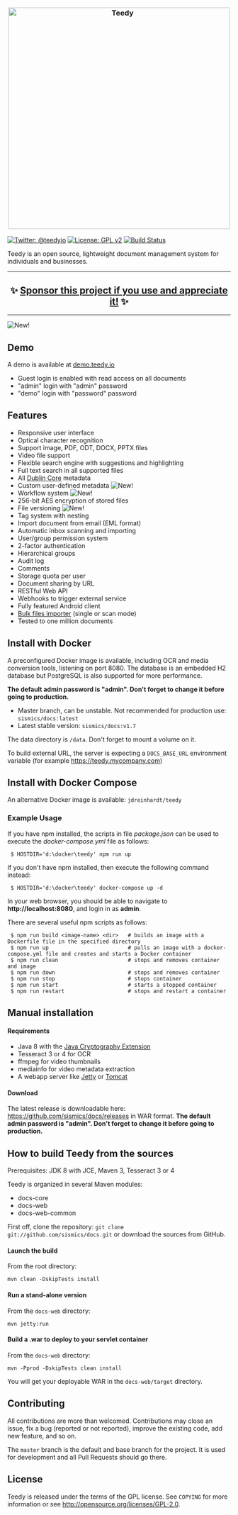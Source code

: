 <h3 align="center">
  <img src="https://teedy.io/img/github-title.png" alt="Teedy" width=500 />
</h3>

[![Twitter: @teedyio](https://img.shields.io/badge/contact-@teedyio-blue.svg?style=flat)](https://twitter.com/teedyio)
[![License: GPL v2](https://img.shields.io/badge/License-GPL%20v2-blue.svg)](https://www.gnu.org/licenses/old-licenses/gpl-2.0.en.html)
[![Build Status](https://secure.travis-ci.org/sismics/docs.png)](http://travis-ci.org/sismics/docs)

Teedy is an open source, lightweight document management system for individuals and businesses.

<hr />
<h2 align="center">
  ✨ <a href="https://github.com/users/jendib/sponsorship">Sponsor this project if you use and appreciate it!</a> ✨
</h2>
<hr />

![New!](https://teedy.io/img/laptop-demo.png?20180301)

## Demo

A demo is available at [demo.teedy.io](https://demo.teedy.io)

- Guest login is enabled with read access on all documents
- "admin" login with "admin" password
- "demo" login with "password" password

## Features

- Responsive user interface
- Optical character recognition
- Support image, PDF, ODT, DOCX, PPTX files
- Video file support
- Flexible search engine with suggestions and highlighting
- Full text search in all supported files
- All [Dublin Core](http://dublincore.org/) metadata
- Custom user-defined metadata ![New!](https://www.sismics.com/public/img/new.png)
- Workflow system ![New!](https://www.sismics.com/public/img/new.png)
- 256-bit AES encryption of stored files
- File versioning ![New!](https://www.sismics.com/public/img/new.png)
- Tag system with nesting
- Import document from email (EML format)
- Automatic inbox scanning and importing
- User/group permission system
- 2-factor authentication
- Hierarchical groups
- Audit log
- Comments
- Storage quota per user
- Document sharing by URL
- RESTful Web API
- Webhooks to trigger external service
- Fully featured Android client
- [Bulk files importer](https://github.com/sismics/docs/tree/master/docs-importer) (single or scan mode)
- Tested to one million documents

## Install with Docker

A preconfigured Docker image is available, including OCR and media conversion tools, listening on port 8080. The database is an embedded H2 database but PostgreSQL is also supported for more performance.

**The default admin password is "admin". Don't forget to change it before going to production.**

- Master branch, can be unstable. Not recommended for production use: `sismics/docs:latest`
- Latest stable version: `sismics/docs:v1.7`

The data directory is `/data`. Don't forget to mount a volume on it.

To build external URL, the server is expecting a `DOCS_BASE_URL` environment variable (for example https://teedy.mycompany.com)

## Install with Docker Compose

An alternative Docker image is available: `jdreinhardt/teedy`

### Example Usage

If you have npm installed, the scripts in file _package.json_ can be used to execute the _docker-compose.yml_ file as follows:

     $ HOSTDIR='d:\docker\teedy' npm run up

If you don't have npm installed, then execute the following command instead:

     $ HOSTDIR='d:\docker\teedy' docker-compose up -d

In your web browser, you should be able to navigate to **http://localhost:8080**, and login in as **admin**.

There are several useful npm scripts as follows:

     $ npm run build <image-name> <dir>   # builds an image with a Dockerfile file in the specified directory
     $ npm run up                         # pulls an image with a docker-compose.yml file and creates and starts a Docker container
     $ npm run clean                      # stops and removes container and image
     $ npm run down                       # stops and removes container
     $ npm run stop                       # stops container
     $ npm run start                      # starts a stopped container
     $ npm run restart                    # stops and restart a container

## Manual installation

#### Requirements

- Java 8 with the [Java Cryptography Extension](http://www.oracle.com/technetwork/java/javase/downloads/jce-7-download-432124.html)
- Tesseract 3 or 4 for OCR
- ffmpeg for video thumbnails
- mediainfo for video metadata extraction
- A webapp server like [Jetty](http://eclipse.org/jetty/) or [Tomcat](http://tomcat.apache.org/)

#### Download

The latest release is downloadable here: <https://github.com/sismics/docs/releases> in WAR format.
**The default admin password is "admin". Don't forget to change it before going to production.**

## How to build Teedy from the sources

Prerequisites: JDK 8 with JCE, Maven 3, Tesseract 3 or 4

Teedy is organized in several Maven modules:

- docs-core
- docs-web
- docs-web-common

First off, clone the repository: `git clone git://github.com/sismics/docs.git`
or download the sources from GitHub.

#### Launch the build

From the root directory:

    mvn clean -DskipTests install

#### Run a stand-alone version

From the `docs-web` directory:

    mvn jetty:run

#### Build a .war to deploy to your servlet container

From the `docs-web` directory:

    mvn -Pprod -DskipTests clean install

You will get your deployable WAR in the `docs-web/target` directory.

## Contributing

All contributions are more than welcomed. Contributions may close an issue, fix a bug (reported or not reported), improve the existing code, add new feature, and so on.

The `master` branch is the default and base branch for the project. It is used for development and all Pull Requests should go there.

## License

Teedy is released under the terms of the GPL license. See `COPYING` for more
information or see <http://opensource.org/licenses/GPL-2.0>.
